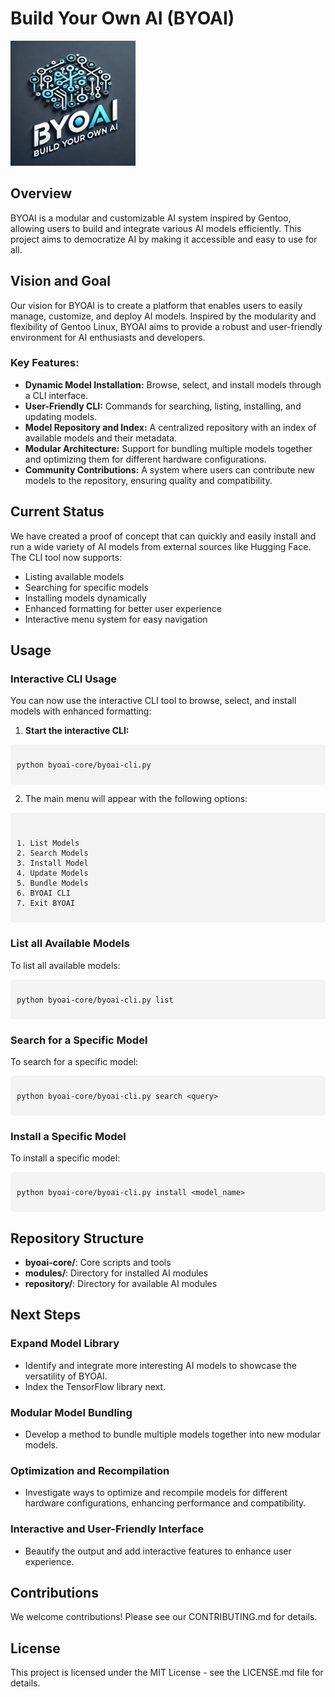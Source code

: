 # Build Your Own AI (BYOAI)

<img src="./assets/logo.png" alt="BYOAI Logo" width="200" />

## Overview

BYOAI is a modular and customizable AI system inspired by Gentoo, allowing users to build and integrate various AI models efficiently. This project aims to democratize AI by making it accessible and easy to use for all.

## Vision and Goal

Our vision for BYOAI is to create a platform that enables users to easily manage, customize, and deploy AI models. Inspired by the modularity and flexibility of Gentoo Linux, BYOAI aims to provide a robust and user-friendly environment for AI enthusiasts and developers.

### Key Features:

- **Dynamic Model Installation:** Browse, select, and install models through a CLI interface.
- **User-Friendly CLI:** Commands for searching, listing, installing, and updating models.
- **Model Repository and Index:** A centralized repository with an index of available models and their metadata.
- **Modular Architecture:** Support for bundling multiple models together and optimizing them for different hardware configurations.
- **Community Contributions:** A system where users can contribute new models to the repository, ensuring quality and compatibility.

## Current Status

We have created a proof of concept that can quickly and easily install and run a wide variety of AI models from external sources like Hugging Face. The CLI tool now supports:

- Listing available models
- Searching for specific models
- Installing models dynamically
- Enhanced formatting for better user experience
- Interactive menu system for easy navigation

## Usage

### Interactive CLI Usage

You can now use the interactive CLI tool to browse, select, and install models with enhanced formatting:

1. **Start the interactive CLI:** 
<div style="background-color: #f4f4f4; padding: 10px; border-radius: 5px;">
<pre><code>python byoai-core/byoai-cli.py</code></pre>
</div>

2. The main menu will appear with the following options:

<div style="background-color: #f4f4f4; padding: 10px; border-radius: 5px;">
<pre><code>
1. List Models
2. Search Models
3. Install Model
4. Update Models
5. Bundle Models
6. BYOAI CLI
7. Exit BYOAI
</code></pre>
</div>

### List all Available Models

To list all available models:

<div style="background-color: #f4f4f4; padding: 10px; border-radius: 5px;">
<pre><code>python byoai-core/byoai-cli.py list</code></pre>
</div>

### Search for a Specific Model

To search for a specific model:

<div style="background-color: #f4f4f4; padding: 10px; border-radius: 5px;">
<pre><code>python byoai-core/byoai-cli.py search &lt;query&gt;</code></pre>
</div>

### Install a Specific Model

To install a specific model:

<div style="background-color: #f4f4f4; padding: 10px; border-radius: 5px;">
<pre><code>python byoai-core/byoai-cli.py install &lt;model_name&gt;</code></pre>
</div>

## Repository Structure

- **byoai-core/**: Core scripts and tools
- **modules/**: Directory for installed AI modules
- **repository/**: Directory for available AI modules

## Next Steps

### Expand Model Library
- Identify and integrate more interesting AI models to showcase the versatility of BYOAI.
- Index the TensorFlow library next.

### Modular Model Bundling
- Develop a method to bundle multiple models together into new modular models.

### Optimization and Recompilation
- Investigate ways to optimize and recompile models for different hardware configurations, enhancing performance and compatibility.

### Interactive and User-Friendly Interface
- Beautify the output and add interactive features to enhance user experience.

## Contributions

We welcome contributions! Please see our CONTRIBUTING.md for details.

## License

This project is licensed under the MIT License - see the LICENSE.md file for details.
